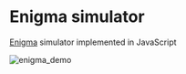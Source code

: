 # Enigma simulator
[Enigma](https://en.wikipedia.org/wiki/Enigma_machine) simulator implemented in JavaScript

![enigma_demo](https://user-images.githubusercontent.com/5732023/104093991-706da680-528e-11eb-848b-d3f98a7c0ea7.gif)
